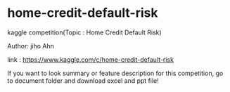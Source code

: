 # home-credit-default-risk
 kaggle competition(Topic : Home Credit Default Risk)
 
 Author: jiho Ahn
 
 link : https://www.kaggle.com/c/home-credit-default-risk
 
 If you want to look summary or feature description for this competition, go to document folder and download excel and ppt file!

